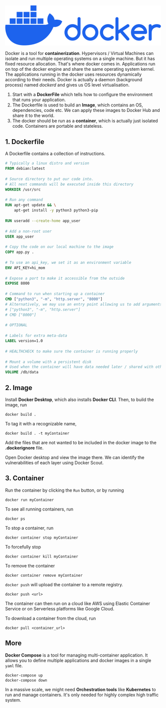 ![alt text](docker-logo.png)

Docker is a tool for **containerization**. 
Hypervisors / Virtual Machines can isolate and run multiple operating systems on a single machine. But it has fixed resource allocation. That's where docker comes in.
Applications run on top of the docker engine and share the same operating system kernel. The applications running in the docker uses resources dynamically according to their needs.
Docker is actually a daemon (background process) named *dockerd* and gives us OS level virtualisation.

1. Start with a **DockerFile** which tells how to configure the environment that runs your application.
2. The Dockerfile is used to build an **Image**, which contains an OS, dependencies, code etc. We can apply these images to Docker Hub and share it to the world.
3. The docker should be run as a **container**, which is actually just isolated code. Containers are portable and stateless.

## 1. Dockerfile

A Dockerfile contains a collection of instructions.

```dockerfile
# Typically a linux distro and version
FROM debian:latest

# Source directory to put our code into.
# All next commands will be executed inside this directory
WORKDIR /usr/src

# Run any command
RUN apt-get update && \
    apt-get install -y python3 python3-pip

RUN useradd --create-home app_user

# Add a non-root user
USER app_user

# Copy the code on our local machine to the image
COPY app.py .

# To use an api_key, we set it as an environment variable
ENV API_KEY=hi_mom

# Expose a port to make it accessible from the outside
EXPOSE 8000

# Command to run when starting up a container
CMD ["python3", "-m", "http.server", "8000"]
# Alternatively, we may use an entry point allowing us to add arguments to the commands 
# ["python3", "-m", "http.server"]
# CMD ["8000"]

# OPTIONAL

# Labels for extra meta-data
LABEL version=1.0

# HEALTHCHECK to make sure the container is running properly

# Mount a volume with a persistent disk
# Used when the container will have data needed later / shared with other containers
VOLUME /db/data
```

## 2. Image

Install **Docker Desktop**, which also installs **Docker CLI**. Then, to build the image, run

    docker build .

To tag it with a recognizable name, 

    docker build . -t myContainer

Add the files that are not wanted to be included in the docker image to the **.dockerignore** file.

Open Docker desktop and view the image there. We can identify the vulnerabilities of each layer using Docker Scout.

## 3. Container

Run the container by clicking the `Run` button, or by running 

    docker run myContainer

To see all running containers, run

    docker ps

To stop a container, run

    docker container stop myContainer

To forcefully stop

    docker container kill myContainer

To remove the container

    docker container remove myContainer

`docker push` will upload the container to a remote registry.

    docker push <url>

The container can then run on a cloud like AWS using Elastic Container Service or on Serverless platforms like Google Cloud.

To download a container from the cloud, run

    docker pull <container_url>

## More

**Docker Compose** is a tool for managing multi-container application. It allows you to define multiple applications and docker images in a single `yaml` file.

    docker-compose up
    docker-compose down

In a massive scale, we might need **Orchestration tools** like **Kubernetes** to run and manage containers. It's only needed for highly complex high traffic system.
